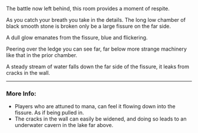 The battle now left behind, this room provides a moment of respite. 

As you catch your breath you take in the details. The long low chamber of black smooth stone is broken only be a large fissure on the far side.

A dull glow emanates from the fissure, blue and flickering.

Peering over the ledge you can see far, far below more strange machinery like that in the prior chamber.

A steady stream of water falls down the far side of the fissure, it leaks from cracks in the wall. 

---

### More Info:

* Players who are attuned to mana, can feel it flowing down into the fissure. As if being pulled in.
* The cracks in the wall can easily be widened, and doing so leads to an underwater cavern in the lake far above. 

